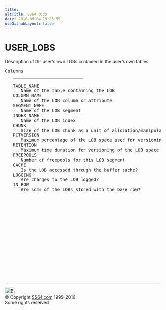 ```yaml
---
title:
altTitle: SS64 Docs
date: 2016-09-04 19:26:55
useGithubLayout: false
---
```

<!-- #BeginLibraryItem "/Library/head_orad.lbi" --><!-- #EndLibraryItem --><h1>USER_LOBS </h1><p> Description of the user's own LOBs contained in the user's own tables </p> 
 
<pre>Columns
   ___________________________
 
   TABLE_NAME
      Name of the table containing the LOB
   COLUMN_NAME
      Name of the LOB column or attribute
   SEGMENT_NAME
      Name of the LOB segment
   INDEX_NAME
      Name of the LOB index
   CHUNK
      Size of the LOB chunk as a unit of allocation/manipulation in bytes
   PCTVERSION
      Maximum percentage of the LOB space used for versioning
   RETENTION
      Maximum time duration for versioning of the LOB space
   FREEPOOLS
      Number of freepools for this LOB segment
   CACHE
      Is the LOB accessed through the buffer cache?
   LOGGING
      Are changes to the LOB logged?
   IN_ROW
      Are some of the LOBs stored with the base row?

</pre><!-- #BeginLibraryItem "/Library/foot_orad.lbi" --><p>
<!-- oracle-footer -->
<ins class="adsbygoogle" style="display:inline-block;width:300px;height:250px" data-ad-client="ca-pub-6140977852749469" data-ad-slot="4275490898"></ins>
<script>
(adsbygoogle = window.adsbygoogle || []).push({});
</script></p>
<hr>
<div id="bl" class="footer"><a href="USER_LOBS.html#"><img src="../images/top.png" width="30" height="22" alt="Back to the Top"></a></div>
<div id="br" class="footer, tagline">© Copyright <a href="../index.html">SS64.com</a> 1999-2016<br>
Some rights reserved</div>
<!-- #EndLibraryItem -->

